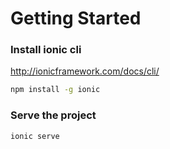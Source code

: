 # Getting Started


### Install ionic cli
http://ionicframework.com/docs/cli/

```bash
npm install -g ionic
```

### Serve the project

```bash
ionic serve
```
